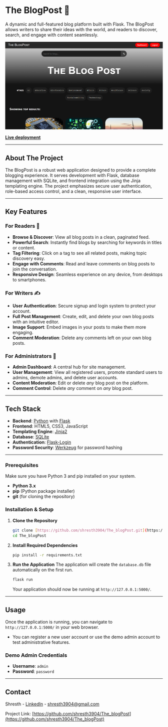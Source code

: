 # The BlogPost 📝

A dynamic and full-featured blog platform built with Flask. The BlogPost allows writers to share their ideas with the world, and readers to discover, search, and engage with content seamlessly.

![Project Screenshot](./assets/homepage.png)

**[Live deployment](https://theblogpost.pythonanywhere.com/)**

---



## About The Project

The BlogPost is a robust web application designed to provide a complete blogging experience. It serves development with Flask, database management with SQLite, and frontend integration using the Jinja templating engine. The project emphasizes secure user authentication, role-based access control, and a clean, responsive user interface.

---

## Key Features

### For Readers 📖

-   **Browse & Discover**: View all blog posts in a clean, paginated feed.
-   **Powerful Search**: Instantly find blogs by searching for keywords in titles or content.
-   **Tag Filtering**: Click on a tag to see all related posts, making topic discovery easy.
-   **Engage with Comments**: Read and leave comments on blog posts to join the conversation.
-   **Responsive Design**: Seamless experience on any device, from desktops to smartphones.

### For Writers ✍️

-   **User Authentication**: Secure signup and login system to protect your account.
-   **Full Post Management**: Create, edit, and delete your own blog posts with an intuitive editor.
-   **Image Support**: Embed images in your posts to make them more engaging.
-   **Comment Moderation**: Delete any comments left on your own blog posts.

### For Administrators 👑

-   **Admin Dashboard**: A central hub for site management.
-   **User Management**: View all registered users, promote standard users to admins, demote admins, and delete user accounts.
-   **Content Moderation**: Edit or delete *any* blog post on the platform.
-   **Comment Control**: Delete *any* comment on *any* blog post.

---

## Tech Stack


-   **Backend**: [Python](https://www.python.org/) with [Flask](https://flask.palletsprojects.com/)
-   **Frontend**: HTML5, CSS3, JavaScript
-   **Templating Engine**: [Jinja2](https://jinja.palletsprojects.com/)
-   **Database**: [SQLite](https://www.sqlite.org/index.html)
-   **Authentication**: [Flask-Login](https://flask-login.readthedocs.io/)
-   **Password Security**: [Werkzeug](https://werkzeug.palletsprojects.com/) for password hashing

---


### Prerequisites

Make sure you have Python 3 and pip installed on your system.
-   **Python 3.x**
-   **pip** (Python package installer)
-   **git** (for cloning the repository)

### Installation & Setup

1.  **Clone the Repository**
    ```bash
    git clone [https://github.com/shresth3904/The_blogPost.git](https://github.com/shresth3904/The_blogPost.git)
    cd The_blogPost
    ```

2.  **Install Required Dependencies**
    ```bash
    pip install -r requirements.txt
    ```

3.  **Run the Application**
    The application will create the `database.db` file automatically on the first run.
    ```bash
    flask run
    ```
    Your application should now be running at `http://127.0.0.1:5000/`.

---

## Usage

Once the application is running, you can navigate to `http://127.0.0.1:5000/` in your web browser.

-   You can register a new user account or use the demo admin account to test administrative features.

### Demo Admin Credentials

-   **Username**: `admin`
-   **Password**: `password`

---


## Contact

Shresth - [LinkedIn](https://www.linkedin.com/in/shresth-65ab02304/) - shresth3904@gmail.com

Project Link: [https://github.com/shresth3904/The_blogPost](https://github.com/shresth3904/The_blogPost)
